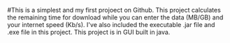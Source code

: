 #This is a simplest and my first projoect on Github. This project calculates the remaining time for download while you can enter the data (MB/GB) and your internet speed (Kb/s). I've also included the executable .jar file and .exe file in this project. This project is in GUI built in java.
